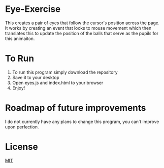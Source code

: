 # Eye-Exercise


This creates a pair of eyes that follow the cursor's position across the page. It works by creating an event that looks to mouse movement which then translates this to update the position of the balls that serve as the pupils for this animaiton.

# To Run 

1. To run this program simply download the repository
2. Save it to your desktop
3. Open eyes.js and index.html to your browser
4. Enjoy!

# Roadmap of future improvements

I do not currently have any plans to change this program, you can't improve upon perfection.

# License

[MIT](https://github.com/ralexs1991/Boston-Bus-Animation/blob/main/LICENSE.md)
